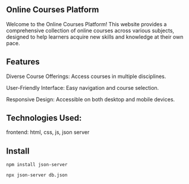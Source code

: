 ## Online Courses Platform

Welcome to the Online Courses Platform! This website provides a comprehensive collection of online courses across various subjects, designed to help learners acquire new skills and knowledge at their own pace.

## Features

Diverse Course Offerings: Access courses in multiple disciplines.

User-Friendly Interface: Easy navigation and course selection.

Responsive Design: Accessible on both desktop and mobile devices.

## Technologies Used:

frontend: html, css, js, json server

## Install
```
npm install json-server

npx json-server db.json
```
